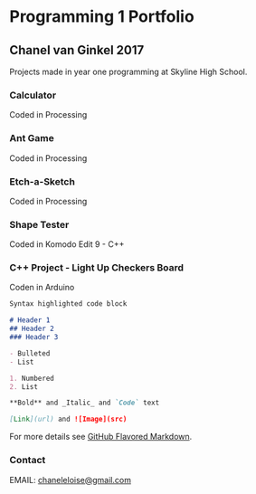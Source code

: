 # Programming 1 Portfolio
## Chanel van Ginkel 2017

Projects made in year one programming at Skyline High School. 

### Calculator
Coded in Processing


### Ant Game
Coded in Processing


### Etch-a-Sketch
Coded in Processing


### Shape Tester
Coded in Komodo Edit 9 - C++


### C++ Project - Light Up Checkers Board
Coden in Arduino

```markdown
Syntax highlighted code block

# Header 1
## Header 2
### Header 3

- Bulleted
- List

1. Numbered
2. List

**Bold** and _Italic_ and `Code` text

[Link](url) and ![Image](src)
```

For more details see [GitHub Flavored Markdown](https://guides.github.com/features/mastering-markdown/).

### Contact
EMAIL: chaneleloise@gmail.com
